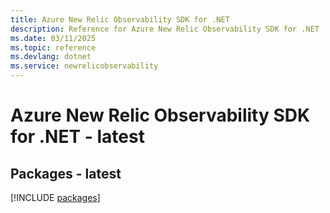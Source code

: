 ```yaml
---
title: Azure New Relic Observability SDK for .NET
description: Reference for Azure New Relic Observability SDK for .NET
ms.date: 03/11/2025
ms.topic: reference
ms.devlang: dotnet
ms.service: newrelicobservability
---
```

# Azure New Relic Observability SDK for .NET - latest
## Packages - latest
[!INCLUDE [packages](new-relic-observability-index.md)]